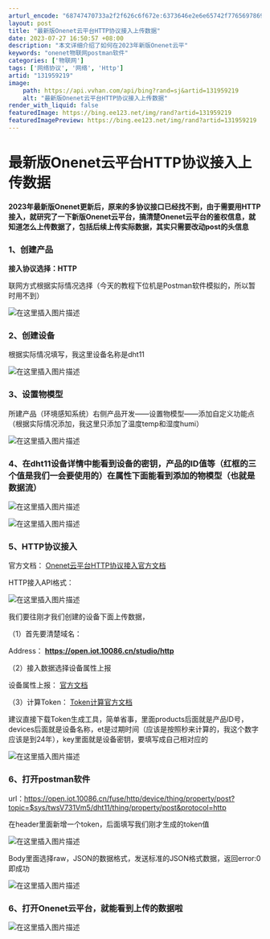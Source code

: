 ```yaml
---
arturl_encode: "68747470733a2f2f626c6f672e:6373646e2e6e65742f77656978696e5f34323339343235322f:61727469636c652f64657461696c732f313331393539323139"
layout: post
title: "最新版Onenet云平台HTTP协议接入上传数据"
date: 2023-07-27 16:50:57 +08:00
description: "本文详细介绍了如何在2023年新版Onenet云平"
keywords: "onenet物联网postman软件"
categories: ['物联网']
tags: ['网络协议', '网络', 'Http']
artid: "131959219"
image:
    path: https://api.vvhan.com/api/bing?rand=sj&artid=131959219
    alt: "最新版Onenet云平台HTTP协议接入上传数据"
render_with_liquid: false
featuredImage: https://bing.ee123.net/img/rand?artid=131959219
featuredImagePreview: https://bing.ee123.net/img/rand?artid=131959219
---
```


# 最新版Onenet云平台HTTP协议接入上传数据

**2023年最新版Onenet更新后，原来的多协议接口已经找不到，由于需要用HTTP接入，就研究了一下新版Onenet云平台，搞清楚Onenet云平台的鉴权信息，就知道怎么上传数据了，包括后续上传实际数据，其实只需要改动post的头信息**

### 1、创建产品

**接入协议选择：HTTP**
  
联网方式根据实际情况选择（今天的教程下位机是Postman软件模拟的，所以暂时用不到）
  
![在这里插入图片描述](https://i-blog.csdnimg.cn/blog_migrate/7c175cf2fd7c812fc3c2ec121e901c5e.png)

### 2、创建设备

根据实际情况填写，我这里设备名称是dht11
  
![在这里插入图片描述](https://i-blog.csdnimg.cn/blog_migrate/08d2176548c4b12bc8ad17208b761a62.png)

### 3、设置物模型

所建产品（环境感知系统）右侧产品开发——设置物模型——添加自定义功能点（根据实际情况添加，我这里只添加了温度temp和湿度humi）
  
![在这里插入图片描述](https://i-blog.csdnimg.cn/blog_migrate/d0fcab36243972e0544c559ad30a3458.png)

### 4、在dht11设备详情中能看到设备的密钥，产品的ID值等（红框的三个值是我们一会要使用的）在属性下面能看到添加的物模型（也就是数据流）

![在这里插入图片描述](https://i-blog.csdnimg.cn/blog_migrate/1c440cc8d384ac23e82fba8ed127d8a4.png)

![在这里插入图片描述](https://i-blog.csdnimg.cn/blog_migrate/49beb37a890721480fca42fbb7f8ea8e.png)

### 5、HTTP协议接入

官方文档：
[Onenet云平台HTTP协议接入官方文档](https://open.iot.10086.cn/doc/v5/develop/detail/648)
  
HTTP接入API格式：
  
![在这里插入图片描述](https://i-blog.csdnimg.cn/blog_migrate/4fb1198f491feca67a9f51b68143f0cd.png)
  
我们要往刚才我们创建的设备下面上传数据，
  
（1）首先要清楚域名：
  
Address：
**https://open.iot.10086.cn/studio/http**
  
（2）接入数据选择设备属性上报
  
设备属性上报：
[官方文档](https://open.iot.10086.cn/doc/v5/develop/detail/690)
  
（3）计算Token：
[Token计算官方文档](https://open.iot.10086.cn/doc/v5/develop/detail/624)
  
建议直接下载Token生成工具，简单省事，里面products后面就是产品ID号，devices后面就是设备名称，et是过期时间（应该是按照秒来计算的，我这个数字应该是到24年），key里面就是设备密钥，要填写成自己相对应的
  
![在这里插入图片描述](https://i-blog.csdnimg.cn/blog_migrate/61b01fbe1d7192ff80b1046e91378ec5.png)

### 6、打开postman软件

url：https://open.iot.10086.cn/fuse/http/device/thing/property/post?topic=$sys/twsV731Vm5/dht11/thing/property/post&protocol=http
  
在header里面新增一个token，后面填写我们刚才生成的token值
  
![在这里插入图片描述](https://i-blog.csdnimg.cn/blog_migrate/c657dd1f08703e4dd027f85626359e90.png)
  
Body里面选择raw，JSON的数据格式，发送标准的JSON格式数据，返回error:0即成功
  
![在这里插入图片描述](https://i-blog.csdnimg.cn/blog_migrate/b075054cf42234203f2926405838b13f.png)

### 6、打开Onenet云平台，就能看到上传的数据啦

![在这里插入图片描述](https://i-blog.csdnimg.cn/blog_migrate/d60d0783ec6830ae458ba3f50b6e00e5.png)